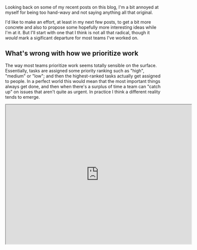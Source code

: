 Looking back on some of my recent posts on this blog, I'm a bit annoyed at myself for being too hand-wavy and not saying anything all that original.

I'd like to make an effort, at least in my next few posts, to get a bit more concrete and also to propose some hopefully more interesting ideas while I'm at it. But I'll start with one that I think is not all that radical, though it *would* mark a sigificant departure for most teams I've worked on.

What's wrong with how we prioritize work
----------------------------------------

The way most teams prioritize work seems totally sensible on the surface. Essentially, tasks are assigned some priority ranking such as "high", "medium" or "low"; and then the highest-ranked tasks actually get assigned to people. In a perfect world this would mean that the most important things always get done, and then when there's a surplus of time a team can "catch up" on issues that aren't quite as urgent. In practice I think a different reality tends to emerge.

<iframe src="http://charter.herokuapp.com/embed/G8G85MQY" style="height: 450px; width: 600px;" />

On projects I've worked on, inevitably there is this giant mountain of "low-priority" issues that, if we're honest with ourselves, will never be tackled. Which would imply that the team must always be stretched thin and constantly working on higher-priority items. But either this isn't true, or it shouldn't be.

There are at least two big problems with this. First, the accumulation of many small bugs over the life of a project brings the quality of the software down, which is a sad state of affairs. Have you ever encountered a bug for the Nth time in some application you use regularly, and suddenly it occurred to you that that bug has been around *forever*? Arguably even worse is the technical debt that so many low-priority defects represent. Choosing to almost plow forward with high-priority items while allowing all these little problems to pile up induces drag on a team. It becomes harder to make forward progress.

Similarly, there are two mistakes that lead to this predicament. The first is a classic mistake most of us are at least subconsciously already aware of, which is that we get too fixated on *adding features* to software when there are still minor issues to resolve. Quite simply, fixing bugs isn't sexy. The other mistake is more psychological.

I can't really prove this, but it's my hypothesis that on strictly priority-based projects our minds come to think of *priority* as *likelihood of actually getting done*. We therefore tend to over-prioritize new work that we're excited about out of fear that it just won't get done otherwise. And the cascading effect of this is that bugs we've been meaning to fix and little improvements we've been meaning to make get neglected over and over again.

A proposal for doing things a bit differently
---------------------------------------------

Here's a different approach I would like to try some day. Instead of adopting the mindset that we will always work on high-priority items (logical though that may be in theory), what if we allocated our time **in advance** on a weighted basis, so that high-priority items get the most time but medium- and/or low-priority work gets some time as well? For example, we might say that out of every two weeks (10 working days), "high-priority" work gets 7 days, "medium" work gets 2, "low" gets 1[^exact-breakdown-of-work].

Why take this approach? I acknowledge that it seems a bit counterintuitive to *force* work on lower-priority tasks. But I actually think this would get us closer to an ideal distribution of work than where most of us currently are. Instead of the mildly ADD pattern of working on whatever seems important right now, and perpetually "forgetting" to do less-urgent work, a fixed allocation would nudge us back in the direction of refactoring, fixing bugs, and actually implementing some of those nice-to-haves we never seem to implement.

Potentially even more important, I think this strategy would allow us to be more honest with ourselves. The truth is that "high-priority" often doesn't really mean high priority: it's a stand-in for *probability of happening* (again, the psychological side of things). Knowing that so-called "low priority" work *is* going to get done--that it *won't* just get swept under the rug--might enable us to make more genuine decisions about what we should be spending the lion's share of our time on.

What do you think? Could this possibly be a smart move?

[^exact-breakdown-of-work]: I'm just throwing these numbers out there. I would expect any team who attempted something like this to revisit the breakdown periodically in the beginning--say, every couple of months--to calibrate and figure out what works best.
